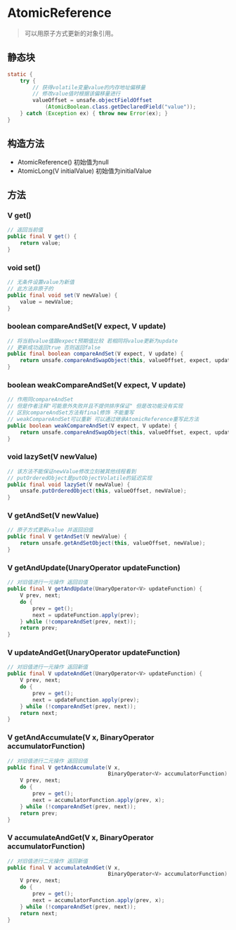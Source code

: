# AtomicReference
> 可以用原子方式更新的对象引用。

## 静态块
```java
static {
    try {
        // 获得volatile变量value的内存地址偏移量
        // 修改value值时根据该偏移量进行
        valueOffset = unsafe.objectFieldOffset
            (AtomicBoolean.class.getDeclaredField("value"));
    } catch (Exception ex) { throw new Error(ex); }
}
```

## 构造方法
- AtomicReference() 初始值为null  
- AtomicLong(V initialValue) 初始值为initialValue  

## 方法
### V get()
```java
// 返回当前值
public final V get() {
    return value;
}
```

### void set()
```java
// 无条件设置value为新值
// 此方法非原子的
public final void set(V newValue) {
    value = newValue;
}
```

### boolean compareAndSet(V expect, V update)
```java
// 将当前value值跟expect预期值比较 若相同将value更新为update
// 更新成功返回true 否则返回false
public final boolean compareAndSet(V expect, V update) {
    return unsafe.compareAndSwapObject(this, valueOffset, expect, update);
}
```

### boolean weakCompareAndSet(V expect, V update)
```java
// 作用同compareAndSet 
// 但是作者注释"可能意外失败并且不提供排序保证" 但是改功能没有实现 
// 区别compareAndSet方法有final修饰 不能重写
// weakCompareAndSet可以重新 可以通过继承AtomicReference重写此方法
public boolean weakCompareAndSet(V expect, V update) {
    return unsafe.compareAndSwapObject(this, valueOffset, expect, update);
}
```

### void lazySet(V newValue)
```java
// 该方法不能保证newValue修改立刻被其他线程看到
// putOrderedObject是putObjectVolatile的延迟实现
public final void lazySet(V newValue) {
    unsafe.putOrderedObject(this, valueOffset, newValue);
}
```

### V getAndSet(V newValue)
```java
// 原子方式更新value 并返回旧值
public final V getAndSet(V newValue) {
    return unsafe.getAndSetObject(this, valueOffset, newValue);
}
```

### V getAndUpdate(UnaryOperator<V> updateFunction)
```java
// 对旧值进行一元操作 返回旧值
public final V getAndUpdate(UnaryOperator<V> updateFunction) {
    V prev, next;
    do {
        prev = get();
        next = updateFunction.apply(prev);
    } while (!compareAndSet(prev, next));
    return prev;
}
```

### V updateAndGet(UnaryOperator<V> updateFunction)
```java
// 对旧值进行一元操作 返回新值
public final V updateAndGet(UnaryOperator<V> updateFunction) {
    V prev, next;
    do {
        prev = get();
        next = updateFunction.apply(prev);
    } while (!compareAndSet(prev, next));
    return next;
}
```

### V getAndAccumulate(V x, BinaryOperator<V> accumulatorFunction)
```java
// 对旧值进行二元操作 返回旧值
public final V getAndAccumulate(V x,
                                BinaryOperator<V> accumulatorFunction) {
    V prev, next;
    do {
        prev = get();
        next = accumulatorFunction.apply(prev, x);
    } while (!compareAndSet(prev, next));
    return prev;
}
```

### V accumulateAndGet(V x, BinaryOperator<V> accumulatorFunction)
```java
// 对旧值进行二元操作 返回新值
public final V accumulateAndGet(V x,
                                BinaryOperator<V> accumulatorFunction) {
    V prev, next;
    do {
        prev = get();
        next = accumulatorFunction.apply(prev, x);
    } while (!compareAndSet(prev, next));
    return next;
}
```
